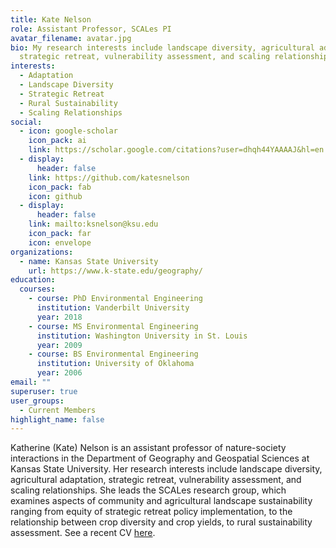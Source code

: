 ```yaml
---
title: Kate Nelson
role: Assistant Professor, SCALes PI
avatar_filename: avatar.jpg
bio: My research interests include landscape diversity, agricultural adaptation,
  strategic retreat, vulnerability assessment, and scaling relationships.
interests:
  - Adaptation
  - Landscape Diversity
  - Strategic Retreat
  - Rural Sustainability
  - Scaling Relationships
social:
  - icon: google-scholar
    icon_pack: ai
    link: https://scholar.google.com/citations?user=dhqh44YAAAAJ&hl=en
  - display:
      header: false
    link: https://github.com/katesnelson
    icon_pack: fab
    icon: github
  - display:
      header: false
    link: mailto:ksnelson@ksu.edu
    icon_pack: far
    icon: envelope
organizations:
  - name: Kansas State University
    url: https://www.k-state.edu/geography/
education:
  courses:
    - course: PhD Environmental Engineering
      institution: Vanderbilt University
      year: 2018
    - course: MS Environmental Engineering
      institution: Washington University in St. Louis
      year: 2009
    - course: BS Environmental Engineering
      institution: University of Oklahoma
      year: 2006
email: ""
superuser: true
user_groups:
  - Current Members
highlight_name: false
---
```

Katherine (Kate) Nelson is an assistant professor of nature-society interactions in the Department of Geography and Geospatial Sciences at Kansas State University. Her research interests include landscape diversity, agricultural adaptation, strategic retreat, vulnerability assessment, and scaling relationships. She leads the SCALes research group, which examines aspects of community and agricultural landscape sustainability ranging from equity of strategic retreat policy implementation, to the relationship between crop diversity and crop yields, to rural sustainability assessment. See a recent CV [here](https://github.com/katesnelson/SCALes-website/blob/main/assets/media/Katherine%20Nelson%20CV%20Jan%202023.pdf).
